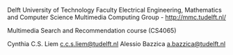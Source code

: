 Delft University of Technology
Faculty Electrical Engineering, Mathematics and Computer Science
Multimedia Computing Group - http://mmc.tudelft.nl/

Multimedia Search and Recommendation course (CS4065)

Cynthia C.S. Liem c.c.s.liem@tudelft.nl
Alessio Bazzica a.bazzica@tudelft.nl

